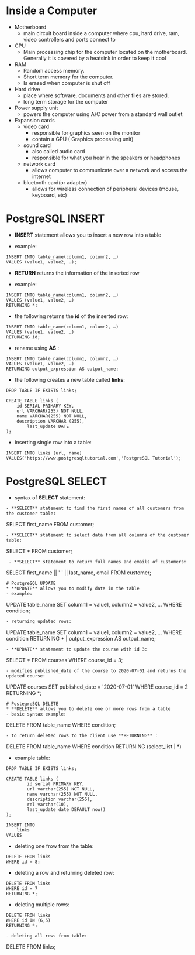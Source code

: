 # Inside a Computer 
* Motherboard
    - main circuit board inside a computer where cpu, hard drive, ram, video controllers and ports connect to
* CPU
    - Main processing chip for the computer located on the motherboard.  Generally it is covered by a heatsink in order to keep it cool
* RAM
    - Random access memory.  
    - Short term memory for the computer.  
    - Is erased when computer is shut off
* Hard drive
    - place where software, documents and other files are stored.  
    - long term storage for the computer
* Power supply unit
    - powers the computer using A/C power from a standard wall outlet
* Expansion cards
    - video card
        - responsible for graphics seen on the monitor
        - contain a GPU ( Graphics processing unit)
    - sound card
        - also called audio card
        - responsible for what you hear in the speakers or headphones
    - network card
        -  allows computer to communicate over a network and access the internet
    - bluetooth card(or adapter)
        - allows for wireless connection of peripheral devices (mouse, keyboard, etc)

# PostgreSQL INSERT
* **INSERT** statement allows you to insert a new row into a table
- example:
```
INSERT INTO table_name(column1, column2, …)
VALUES (value1, value2, …);
```
* **RETURN** returns the information of the inserted row
- example:
```
INSERT INTO table_name(column1, column2, …)
VALUES (value1, value2, …)
RETURNING *;
```
- the following returns the **id** of the inserted row:
```
INSERT INTO table_name(column1, column2, …)
VALUES (value1, value2, …)
RETURNING id;
```
- rename using **AS** :
```
INSERT INTO table_name(column1, column2, …)
VALUES (value1, value2, …)
RETURNING output_expression AS output_name;
```
* the following creates a new table called **links**:
```
DROP TABLE IF EXISTS links;

CREATE TABLE links (
	id SERIAL PRIMARY KEY,
	url VARCHAR(255) NOT NULL,
	name VARCHAR(255) NOT NULL,
	description VARCHAR (255),
        last_update DATE
);
```
* inserting single row into a table:
```
INSERT INTO links (url, name)
VALUES('https://www.postgresqltutorial.com','PostgreSQL Tutorial');
```
# PostgreSQL SELECT
* syntax of **SELECT** statement:
```
- **SELECT** statement to find the first names of all customers from the customer table:
```
SELECT first_name FROM customer;
```
- **SELECT** statement to select data from all columns of the customer table:
```
SELECT * FROM customer;
```
 - **SELECT** statement to return full names and emails of customers:
 ```
 SELECT 
   first_name || ' ' || last_name,
   email
FROM 
   customer;
```
# PostgreSQL UPDATE
* **UPDATE** allows you to modify data in the table
- example:
```
UPDATE table_name
SET column1 = value1,
    column2 = value2,
    ...
WHERE condition;
```
- returning updated rows:
```
UPDATE table_name
SET column1 = value1,
    column2 = value2,
    ...
WHERE condition
RETURNING * | output_expression AS output_name;
```
- **UPDATE** statement to update the course with id 3:
```
SELECT * 
FROM courses
WHERE course_id = 3;
```
- modifies published_date of the course to 2020-07-01 and returns the updated course:
```
UPDATE courses
SET published_date = '2020-07-01'
WHERE course_id = 2
RETURNING *;
```
# PostegreSQL DELETE
* **DELETE** allows you to delete one or more rows from a table
- basic syntax example:
```
DELETE FROM table_name
WHERE condition;
```
- to return deleted rows to the client use **RETURNING** :
```
DELETE FROM table_name
WHERE condition
RETURNING (select_list | *)
* example table:
```
DROP TABLE IF EXISTS links;

CREATE TABLE links (
        id serial PRIMARY KEY,
        url varchar(255) NOT NULL,
        name varchar(255) NOT NULL,
        description varchar(255),
        rel varchar(10),
        last_update date DEFAULT now()
);

INSERT INTO
    links
VALUES

```
- deleting one frow from the table:
```
DELETE FROM links
WHERE id = 8;
```

- deleting a row and returning deleted row:
```
DELETE FROM links
WHERE id = 7
RETURNING *;
```
- deleting multiple rows:
```
DELETE FROM links
WHERE id IN (6,5)
RETURNING *;

- deleting all rows from table:
```
DELETE FROM links;